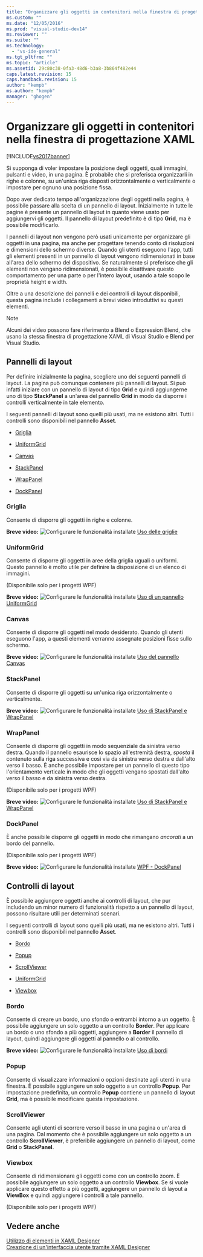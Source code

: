 ```yaml
---
title: "Organizzare gli oggetti in contenitori nella finestra di progettazione XAML | Microsoft Docs"
ms.custom: ""
ms.date: "12/05/2016"
ms.prod: "visual-studio-dev14"
ms.reviewer: ""
ms.suite: ""
ms.technology: 
  - "vs-ide-general"
ms.tgt_pltfrm: ""
ms.topic: "article"
ms.assetid: 29c80c38-0fa3-48d6-b3a8-3b864f482e44
caps.latest.revision: 15
caps.handback.revision: 15
author: "kempb"
ms.author: "kempb"
manager: "ghogen"
---
```

# Organizzare gli oggetti in contenitori nella finestra di progettazione XAML
[!INCLUDE[vs2017banner](../code-quality/includes/vs2017banner.md)]

Si supponga di voler impostare la posizione degli oggetti, quali immagini, pulsanti e video, in una pagina.  È probabile che si preferisca organizzarli in righe e colonne, su un'unica riga disposti orizzontalmente o verticalmente o impostare per ognuno una posizione fissa.  
  
 Dopo aver dedicato tempo all'organizzazione degli oggetti nella pagina, è possibile passare alla scelta di un pannello di layout.  Inizialmente in tutte le pagine è presente un pannello di layout in quanto viene usato per aggiungervi gli oggetti.  Il pannello di layout predefinito è di tipo **Grid**, ma è possibile modificarlo.  
  
 I pannelli di layout non vengono però usati unicamente per organizzare gli oggetti in una pagina,  ma anche per progettare tenendo conto di risoluzioni e dimensioni dello schermo diverse.  Quando gli utenti eseguono l'app, tutti gli elementi presenti in un pannello di layout vengono ridimensionati in base all'area dello schermo del dispositivo.  Se naturalmente si preferisce che gli elementi non vengano ridimensionati, è possibile disattivare questo comportamento per una parte o per l'intero layout,  usando a tale scopo le proprietà height e width.  
  
 Oltre a una descrizione dei pannelli e dei controlli di layout disponibili, questa pagina include i collegamenti a brevi video introduttivi su questi elementi.  
  
> [!NOTE]
>  Alcuni dei video possono fare riferimento a Blend o Expression Blend, che usano la stessa finestra di progettazione XAML di Visual Studio e Blend per Visual Studio.  
  
## Pannelli di layout  
 Per definire inizialmente la pagina, scegliere uno dei seguenti pannelli di layout.  La pagina può comunque contenere più pannelli di layout.  Si può infatti iniziare con un pannello di layout di tipo **Grid** e quindi aggiungerne uno di tipo **StackPanel** a un'area del pannello **Grid** in modo da disporre i controlli verticalmente in tale elemento.  
  
 I seguenti pannelli di layout sono quelli più usati, ma ne esistono altri.  Tutti i controlli sono disponibili nel pannello **Asset**.  
  
-   [Griglia](#Grid)  
  
-   [UniformGrid](#Uniform)  
  
-   [Canvas](#Canvas)  
  
-   [StackPanel](#Stack)  
  
-   [WrapPanel](#Wrap)  
  
-   [DockPanel](#Dock)  
  
###  <a name="Grid"></a> Griglia  
 Consente di disporre gli oggetti in righe e colonne.  
  
 **Breve video:** ![Configurare le funzionalità installate](../designers/media/bldadminconsoleinitialconfigicon.png "BldAdminConsoleInitialConfigIcon") [Uso delle griglie](http://www.popscreen.com/v/6A4hj/Microsoft-Expression-Blend-Using-Grids)  
  
###  <a name="Uniform"></a> UniformGrid  
 Consente di disporre gli oggetti in aree della griglia uguali o uniformi.  Questo pannello è molto utile per definire la disposizione di un elenco di immagini.  
  
 \(Disponibile solo per i progetti WPF\)  
  
 **Breve video:** ![Configurare le funzionalità installate](../designers/media/bldadminconsoleinitialconfigicon.png "BldAdminConsoleInitialConfigIcon") [Uso di un pannello UniformGrid](http://www.popscreen.com/v/6A4iq/Microsoft-Expression-Blend-Working-with-a-UniformGrid)  
  
###  <a name="Canvas"></a> Canvas  
 Consente di disporre gli oggetti nel modo desiderato.  Quando gli utenti eseguono l'app, a questi elementi verranno assegnate posizioni fisse sullo schermo.  
  
 **Breve video:** ![Configurare le funzionalità installate](../designers/media/bldadminconsoleinitialconfigicon.png "BldAdminConsoleInitialConfigIcon") [Uso del pannello Canvas](http://www.popscreen.com/v/6A4hT/Microsoft-Expression-Blend-Working-with-the-Canvas)  
  
###  <a name="Stack"></a> StackPanel  
 Consente di disporre gli oggetti su un'unica riga orizzontalmente o verticalmente.  
  
 **Breve video:** ![Configurare le funzionalità installate](../designers/media/bldadminconsoleinitialconfigicon.png "BldAdminConsoleInitialConfigIcon") [Uso di StackPanel e WrapPanel](http://www.popscreen.com/v/6A4i5/Microsoft-Expression-Blend-Using-the-StackPanel-and-WrapPanel)  
  
###  <a name="Wrap"></a> WrapPanel  
 Consente di disporre gli oggetti in modo sequenziale da sinistra verso destra.  Quando il pannello esaurisce lo spazio all'estremità destra, *sposta* il contenuto sulla riga successiva e così via da sinistra verso destra e dall'alto verso il basso.  È anche possibile impostare per un pannello di questo tipo l'orientamento verticale in modo che gli oggetti vengano spostati dall'alto verso il basso e da sinistra verso destra.  
  
 \(Disponibile solo per i progetti WPF\)  
  
 **Breve video:** ![Configurare le funzionalità installate](../designers/media/bldadminconsoleinitialconfigicon.png "BldAdminConsoleInitialConfigIcon") [Uso di StackPanel e WrapPanel](http://www.popscreen.com/v/6A4i5/Microsoft-Expression-Blend-Using-the-StackPanel-and-WrapPanel)  
  
###  <a name="Dock"></a> DockPanel  
 È anche possibile disporre gli oggetti in modo che rimangano *ancorati* a un bordo del pannello.  
  
 \(Disponibile solo per i progetti WPF\)  
  
 **Breve video:** ![Configurare le funzionalità installate](../designers/media/bldadminconsoleinitialconfigicon.png "BldAdminConsoleInitialConfigIcon") [WPF \- DockPanel](https://www.youtube.com/watch?v=EBH_OIM-zPo)  
  
## Controlli di layout  
 È possibile aggiungere oggetti anche ai controlli di layout,  che pur includendo un minor numero di funzionalità rispetto a un pannello di layout, possono risultare utili per determinati scenari.  
  
 I seguenti controlli di layout sono quelli più usati, ma ne esistono altri.  Tutti i controlli sono disponibili nel pannello **Asset**.  
  
-   [Bordo](#Border)  
  
-   [Popup](#Popup)  
  
-   [ScrollViewer](#Scroll)  
  
-   [UniformGrid](#Uniform)  
  
-   [Viewbox](#View)  
  
###  <a name="Border"></a> Bordo  
 Consente di creare un bordo, uno sfondo o entrambi intorno a un oggetto.  È possibile aggiungere un solo oggetto a un controllo **Border**.  Per applicare un bordo o uno sfondo a più oggetti, aggiungere a **Border** il pannello di layout,  quindi aggiungere gli oggetti al pannello o al controllo.  
  
 **Breve video:** ![Configurare le funzionalità installate](../designers/media/bldadminconsoleinitialconfigicon.png "BldAdminConsoleInitialConfigIcon") [Uso di bordi](http://www.popscreen.com/v/6A4hB/Microsoft-Expression-Blend-Working-with-Borders)  
  
###  <a name="Popup"></a> Popup  
 Consente di visualizzare informazioni o opzioni destinate agli utenti in una finestra.  È possibile aggiungere un solo oggetto a un controllo **Popup**.  Per impostazione predefinita, un controllo **Popup** contiene un pannello di layout **Grid**, ma è possibile modificare questa impostazione.  
  
###  <a name="Scroll"></a> ScrollViewer  
 Consente agli utenti di scorrere verso il basso in una pagina o un'area di una pagina.  Dal momento che è possibile aggiungere un solo oggetto a un controllo **ScrollViewer**, è preferibile aggiungere un pannello di layout, come **Grid** o **StackPanel**.  
  
###  <a name="View"></a> Viewbox  
 Consente di ridimensionare gli oggetti come con un controllo zoom.  È possibile aggiungere un solo oggetto a un controllo **Viewbox**.  Se si vuole applicare questo effetto a più oggetti, aggiungere un pannello di layout a **ViewBox** e quindi aggiungere i controlli a tale pannello.  
  
 \(Disponibile solo per i progetti WPF\)  
  
## Vedere anche  
 [Utilizzo di elementi in XAML Designer](../designers/working-with-elements-in-xaml-designer.md)   
 [Creazione di un'interfaccia utente tramite XAML Designer](../designers/creating-a-ui-by-using-xaml-designer-in-visual-studio.md)